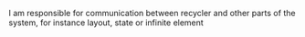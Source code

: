 I am responsible for communication between recycler and other parts of the system, for instance layout, state or infinite element